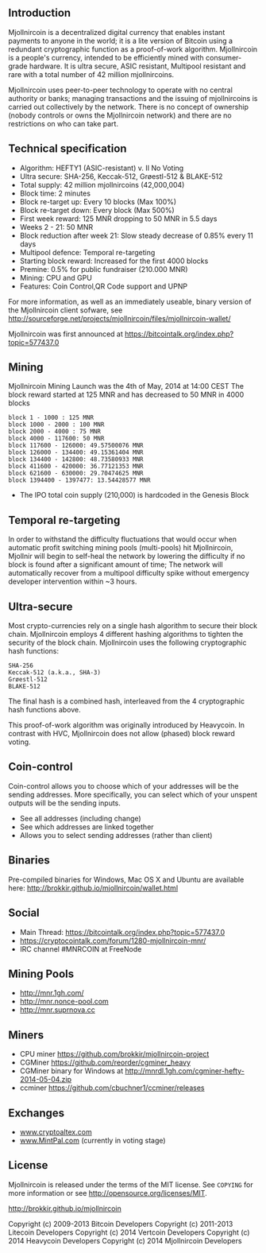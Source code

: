 Introduction
------------
Mjollnircoin is a decentralized digital currency that enables instant payments to anyone in the world; it is a lite version of Bitcoin using a redundant cryptographic function as a proof-of-work algorithm. Mjollnircoin is a people's currency, intended to be efficiently mined with consumer-grade hardware. It is ultra secure, ASIC resistant, Multipool resistant and rare with a total number of 42 million mjollnircoins.

Mjollnircoin uses peer-to-peer technology to operate with no central authority or banks; managing transactions and the issuing of mjollnircoins is carried out collectively by the network. There is no concept of ownership (nobody controls or owns the Mjollnircoin network) and there are no restrictions on who can take part. 

Technical specification
-----------------------

- Algorithm: HEFTY1 (ASIC-resistant) v. II No Voting
- Ultra secure: SHA-256, Keccak-512, Grøestl-512 & BLAKE-512
- Total supply: 42 million mjollnircoins (42,000,004)
- Block time: 2 minutes
- Block re-target up: Every 10 blocks (Max 100%)
- Block re-target down: Every block (Max 500%)
- First week reward: 125 MNR dropping to 50 MNR in 5.5 days
- Weeks 2 - 21: 50 MNR
- Block reduction after week 21: Slow steady decrease of 0.85% every 11 days
- Multipool defence: Temporal re-targeting
- Starting block reward: Increased for the first 4000 blocks
- Premine: 0.5% for public fundraiser (210.000 MNR)
- Mining: CPU and GPU
- Features: Coin Control,QR Code support and UPNP

For more information, as well as an immediately useable, binary version of
the Mjollnircoin client sofware, see http://sourceforge.net/projects/mjollnircoin/files/mjollnircoin-wallet/

Mjollnircoin was first announced at https://bitcointalk.org/index.php?topic=577437.0

Mining
------

Mjollnircoin Mining Launch was the 4th of May, 2014 at 14:00 CEST
The block reward started at 125 MNR and has decreased to 50 MNR in 4000 blocks 

    block 1 - 1000 : 125 MNR
    block 1000 - 2000 : 100 MNR
    block 2000 - 4000 : 75 MNR
    block 4000 - 117600: 50 MNR
    block 117600 - 126000: 49.57500076 MNR
    block 126000 - 134400: 49.15361404 MNR
    block 134400 - 142800: 48.73580933 MNR
    block 411600 - 420000: 36.77121353 MNR
    block 621600 - 630000: 29.70474625 MNR
    block 1394400 - 1397477: 13.54428577 MNR

- The IPO total coin supply (210,000) is hardcoded in the Genesis Block


Temporal re-targeting
---------------------
In order to withstand the difficulty fluctuations that would occur when automatic profit switching mining pools (multi-pools) hit Mjollnircoin, Mjollnir will begin to self-heal the network by lowering the difficulty if no block is found after a significant amount of time; The network will automatically recover from a multipool difficulty spike without emergency developer intervention within ~3 hours.


Ultra-secure
------------
Most crypto-currencies rely on a single hash algorithm to secure their block chain. Mjollnircoin employs 4 different hashing algorithms to tighten the security of the block chain. Mjollnircoin uses the following cryptographic hash functions:

    SHA-256
    Keccak-512 (a.k.a., SHA-3)
    Grøestl-512
    BLAKE-512

The final hash is a combined hash, interleaved from the 4 cryptographic hash functions above.

This proof-of-work algorithm was originally introduced by Heavycoin. In contrast with HVC, Mjollnircoin does not allow (phased) block reward voting.


Coin-control
------------
Coin-control allows you to choose which of your addresses will be the sending addresses. More specifically, you can select which of your unspent outputs will be the sending inputs.

- See all addresses (including change)
- See which addresses are linked together
- Allows you to select sending addresses (rather than client)


Binaries
--------

Pre-compiled binaries for Windows, Mac OS X and Ubuntu are available here:
http://brokkir.github.io/mjollnircoin/wallet.html


Social
------

  - Main Thread: https://bitcointalk.org/index.php?topic=577437.0 
  - https://cryptocointalk.com/forum/1280-mjollnircoin-mnr/ 
  - IRC channel #MNRCOIN at FreeNode

Mining Pools
------------
    
- http://mnr.1gh.com/ 
- http://mnr.nonce-pool.com 
- http://mnr.suprnova.cc


Miners
-------
    
- CPU miner https://github.com/brokkir/mjollnircoin-project
- CGMiner https://github.com/reorder/cgminer_heavy 
- CGMiner binary for Windows at http://mnrdl.1gh.com/cgminer-hefty-2014-05-04.zip
- ccminer https://github.com/cbuchner1/ccminer/releases 



Exchanges
---------
    
- www.cryptoaltex.com
- www.MintPal.com (currently in voting stage)


License
-------

Mjollnircoin is released under the terms of the MIT license. See `COPYING` for more
information or see http://opensource.org/licenses/MIT.



http://brokkir.github.io/mjollnircoin

Copyright (c) 2009-2013 Bitcoin Developers
Copyright (c) 2011-2013 Litecoin Developers
Copyright (c) 2014 Vertcoin Developers
Copyright (c) 2014 Heavycoin Developers
Copyright (c) 2014 Mjollnircoin Developers



